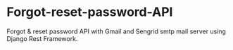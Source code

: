 # Forgot-reset-password-API
Forgot &amp; reset password API with Gmail and Sengrid smtp mail server using Django Rest Framework. 
